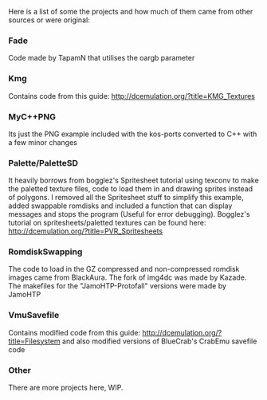 Here is a list of some the projects and how much of them came from other sources or were original:

### Fade
Code made by TapamN that utilises the oargb parameter

### Kmg
Contains code from this guide: http://dcemulation.org/?title=KMG_Textures

### MyC++PNG
Its just the PNG example included with the kos-ports converted to C++ with a few minor changes

### Palette/PaletteSD
It heavily borrows from bogglez's Spritesheet tutorial using texconv to make the paletted texture files, code to load them in and drawing sprites instead of polygons. I removed all the Spritesheet stuff to simplify this example, added swappable romdisks and included a function that can display messages and stops the program (Useful for error debugging). Bogglez's tutorial on spritesheets/paletted textures can be found here: http://dcemulation.org/?title=PVR_Spritesheets

### RomdiskSwapping
The code to load in the GZ compressed and non-compressed romdisk images came from BlackAura. The fork of img4dc was made by Kazade. The makefiles for the "JamoHTP-Protofall" versions were made by JamoHTP

### VmuSavefile
Contains modified code from this guide: http://dcemulation.org/?title=Filesystem
and also modified versions of BlueCrab's CrabEmu savefile code

### Other
There are more projects here, WIP.
